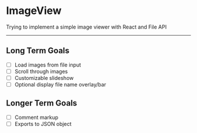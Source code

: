 # ImageView
Trying to implement a simple image viewer with React and File API

- - - -

## Long Term Goals ##
- [ ] Load images from file input
- [ ] Scroll through images
- [ ] Customizable slideshow
- [ ] Optional display file name overlay/bar

## Longer Term Goals ##
- [ ] Comment markup
- [ ] Exports to JSON object
